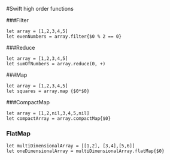 #Swift high order functions

###Filter 
```
let array = [1,2,3,4,5]
let evenNumbers = array.filter{$0 % 2 == 0}
```

###Reduce 
```
let array = [1,2,3,4,5]
let sumOfNumbers = array.reduce(0, +)
```

###Map

```
let array = [1,2,3,4,5]
let squares = array.map {$0*$0}
```

###CompactMap
```
let array = [1,2,nil,3,4,5,nil]
let compactArray = array.compactMap{$0}
```

### FlatMap

```
let multiDimensionalArray = [[1,2], [3,4],[5,6]]
let oneDimensionalArray = multiDimensionalArray.flatMap{$0}
```






